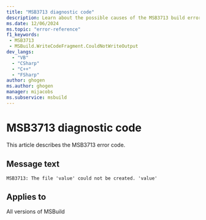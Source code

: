 ```yaml
---
title: "MSB3713 diagnostic code"
description: Learn about the possible causes of the MSB3713 build error, and get troubleshooting tips.
ms.date: 12/06/2024
ms.topic: "error-reference"
f1_keywords:
 - MSB3713
 - MSBuild.WriteCodeFragment.CouldNotWriteOutput
dev_langs:
  - "VB"
  - "CSharp"
  - "C++"
  - "FSharp"
author: ghogen
ms.author: ghogen
manager: mijacobs
ms.subservice: msbuild
---
```


# MSB3713 diagnostic code

<!-- :::ErrorDefinitionDescription::: -->
<!-- :::editable-content name="introDescription"::: -->
This article describes the MSB3713 error code.
<!-- :::editable-content-end::: -->

## Message text

`MSB3713: The file 'value' could not be created. 'value'`

<!-- :::editable-content name="postOutputDescription"::: -->
<!--
{StrBegin="MSB3713: "}
-->
<!-- :::editable-content-end::: -->
<!-- :::ErrorDefinitionDescription-end::: -->

## Applies to

All versions of MSBuild

